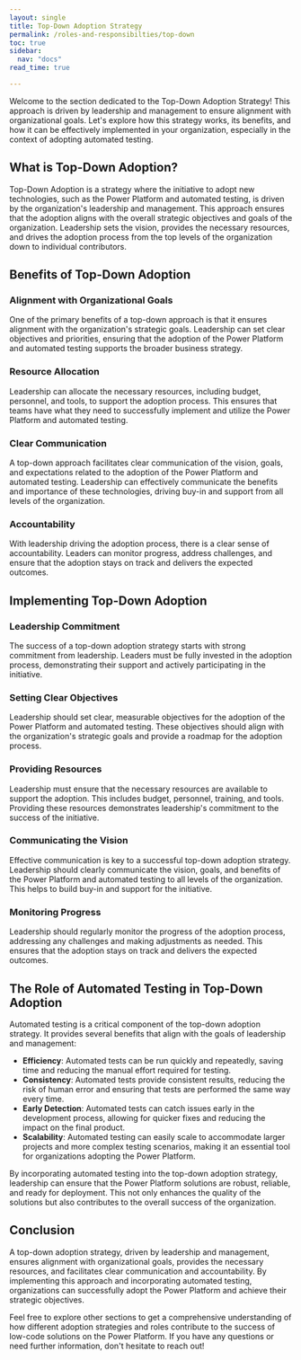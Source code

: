 ```yaml
---
layout: single
title: Top-Down Adoption Strategy
permalink: /roles-and-responsibilties/top-down
toc: true
sidebar:
  nav: "docs"
read_time: true

---
```


Welcome to the section dedicated to the Top-Down Adoption Strategy! This approach is driven by leadership and management to ensure alignment with organizational goals. Let's explore how this strategy works, its benefits, and how it can be effectively implemented in your organization, especially in the context of adopting automated testing.

## What is Top-Down Adoption?

Top-Down Adoption is a strategy where the initiative to adopt new technologies, such as the Power Platform and automated testing, is driven by the organization's leadership and management. This approach ensures that the adoption aligns with the overall strategic objectives and goals of the organization. Leadership sets the vision, provides the necessary resources, and drives the adoption process from the top levels of the organization down to individual contributors.

## Benefits of Top-Down Adoption

### Alignment with Organizational Goals

One of the primary benefits of a top-down approach is that it ensures alignment with the organization's strategic goals. Leadership can set clear objectives and priorities, ensuring that the adoption of the Power Platform and automated testing supports the broader business strategy.

### Resource Allocation

Leadership can allocate the necessary resources, including budget, personnel, and tools, to support the adoption process. This ensures that teams have what they need to successfully implement and utilize the Power Platform and automated testing.

### Clear Communication

A top-down approach facilitates clear communication of the vision, goals, and expectations related to the adoption of the Power Platform and automated testing. Leadership can effectively communicate the benefits and importance of these technologies, driving buy-in and support from all levels of the organization.

### Accountability

With leadership driving the adoption process, there is a clear sense of accountability. Leaders can monitor progress, address challenges, and ensure that the adoption stays on track and delivers the expected outcomes.

## Implementing Top-Down Adoption

### Leadership Commitment

The success of a top-down adoption strategy starts with strong commitment from leadership. Leaders must be fully invested in the adoption process, demonstrating their support and actively participating in the initiative.

### Setting Clear Objectives

Leadership should set clear, measurable objectives for the adoption of the Power Platform and automated testing. These objectives should align with the organization's strategic goals and provide a roadmap for the adoption process.

### Providing Resources

Leadership must ensure that the necessary resources are available to support the adoption. This includes budget, personnel, training, and tools. Providing these resources demonstrates leadership's commitment to the success of the initiative.

### Communicating the Vision

Effective communication is key to a successful top-down adoption strategy. Leadership should clearly communicate the vision, goals, and benefits of the Power Platform and automated testing to all levels of the organization. This helps to build buy-in and support for the initiative.

### Monitoring Progress

Leadership should regularly monitor the progress of the adoption process, addressing any challenges and making adjustments as needed. This ensures that the adoption stays on track and delivers the expected outcomes.

## The Role of Automated Testing in Top-Down Adoption

Automated testing is a critical component of the top-down adoption strategy. It provides several benefits that align with the goals of leadership and management:

- **Efficiency**: Automated tests can be run quickly and repeatedly, saving time and reducing the manual effort required for testing.
- **Consistency**: Automated tests provide consistent results, reducing the risk of human error and ensuring that tests are performed the same way every time.
- **Early Detection**: Automated tests can catch issues early in the development process, allowing for quicker fixes and reducing the impact on the final product.
- **Scalability**: Automated testing can easily scale to accommodate larger projects and more complex testing scenarios, making it an essential tool for organizations adopting the Power Platform.

By incorporating automated testing into the top-down adoption strategy, leadership can ensure that the Power Platform solutions are robust, reliable, and ready for deployment. This not only enhances the quality of the solutions but also contributes to the overall success of the organization.

## Conclusion

A top-down adoption strategy, driven by leadership and management, ensures alignment with organizational goals, provides the necessary resources, and facilitates clear communication and accountability. By implementing this approach and incorporating automated testing, organizations can successfully adopt the Power Platform and achieve their strategic objectives.

Feel free to explore other sections to get a comprehensive understanding of how different adoption strategies and roles contribute to the success of low-code solutions on the Power Platform. If you have any questions or need further information, don't hesitate to reach out!
